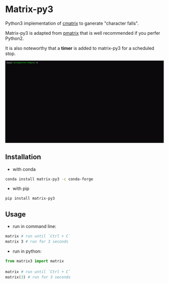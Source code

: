 # Matrix-py3

Python3 implementation of [cmatrix](https://github.com/abishekvashok/cmatrix) to ganerate "character falls". 

Matrix-py3 is adapted from [pmatrix](https://github.com/joechrisellis/pmatrix) that is well recommended if you perfer Python2.

It is also noteworthy that a **timer** is added to matrix-py3 for a scheduled stop.

![screenshot](src/matrix.gif)

## Installation

+ with conda

```bash
conda install matrix-py3 -c conda-forge
```

+ with pip

```bash
pip install matrix-py3
```

## Usage

+ run in command line:

```bash
matrix # run until `Ctrl + C`
matrix 3 # run for 3 seconds
```
+ run in python:

```python
from matrix3 import matrix

matrix # run until `Ctrl + C`
matrix(3) # run for 3 seconds
```
